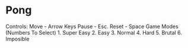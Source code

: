 # Pong
Controls:
	Move	- Arrow Keys
	Pause	- Esc.
  Reset	- Space
	Game Modes (Numbers To Select)
		1. Super Easy
		2. Easy
		3. Normal
		4. Hard
		5. Brutal
		6. Imposible
